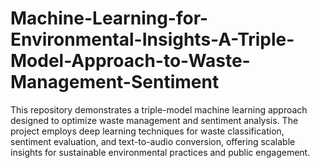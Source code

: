 # Machine-Learning-for-Environmental-Insights-A-Triple-Model-Approach-to-Waste-Management-Sentiment
This repository demonstrates a triple-model machine learning approach designed to optimize waste management and sentiment analysis. The project employs deep learning techniques for waste classification, sentiment evaluation, and text-to-audio conversion, offering scalable insights for sustainable environmental practices and public engagement.
